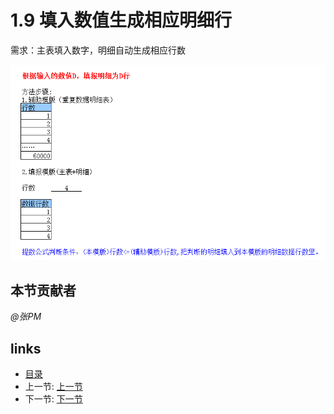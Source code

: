 # 1.9 填入数值生成相应明细行
需求：主表填入数字，明细自动生成相应行数
  
![](images/1.9.png)

## 本节贡献者
*@张PM*

## links
  * [目录](<preface.md>)
  * 上一节: [上一节](<01.08.md>)
  * 下一节: [下一节](<02.0.md>)
